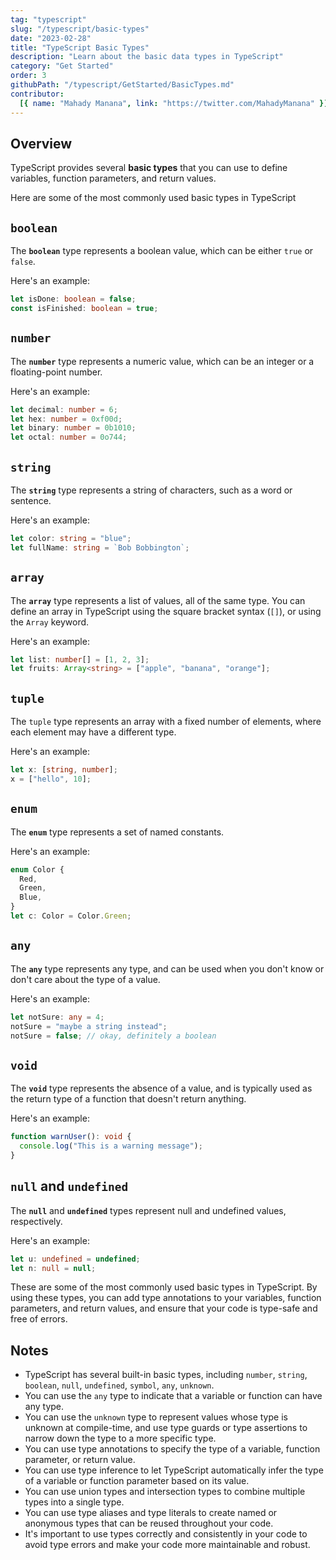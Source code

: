 ```yaml
---
tag: "typescript"
slug: "/typescript/basic-types"
date: "2023-02-28"
title: "TypeScript Basic Types"
description: "Learn about the basic data types in TypeScript"
category: "Get Started"
order: 3
githubPath: "/typescript/GetStarted/BasicTypes.md"
contributor:
  [{ name: "Mahady Manana", link: "https://twitter.com/MahadyManana" }]
---
```


## Overview

TypeScript provides several **basic types** that you can use to define variables, function parameters, and return values.

Here are some of the most commonly used basic types in TypeScript

## `boolean`

The **`boolean`** type represents a boolean value, which can be either `true` or `false`.

Here's an example:

```ts
let isDone: boolean = false;
const isFinished: boolean = true;
```

## `number`

The **`number`** type represents a numeric value, which can be an integer or a floating-point number.

Here's an example:

```ts
let decimal: number = 6;
let hex: number = 0xf00d;
let binary: number = 0b1010;
let octal: number = 0o744;
```

## `string`

The **`string`** type represents a string of characters, such as a word or sentence.

Here's an example:

```typescript
let color: string = "blue";
let fullName: string = `Bob Bobbington`;
```

## `array`

The **`array`** type represents a list of values, all of the same type. You can define an array in TypeScript using the square bracket syntax (`[]`), or using the `Array` keyword.

Here's an example:

```typescript
let list: number[] = [1, 2, 3];
let fruits: Array<string> = ["apple", "banana", "orange"];
```

## `tuple`

The `tuple` type represents an array with a fixed number of elements, where each element may have a different type.

Here's an example:

```typescript
let x: [string, number];
x = ["hello", 10];
```

## `enum`

The **`enum`** type represents a set of named constants.

Here's an example:

```ts
enum Color {
  Red,
  Green,
  Blue,
}
let c: Color = Color.Green;
```

## `any`

The **`any`** type represents any type, and can be used when you don't know or don't care about the type of a value.

Here's an example:

```ts
let notSure: any = 4;
notSure = "maybe a string instead";
notSure = false; // okay, definitely a boolean
```

## `void`

The **`void`** type represents the absence of a value, and is typically used as the return type of a function that doesn't return anything.

Here's an example:

```ts
function warnUser(): void {
  console.log("This is a warning message");
}
```

## `null` and `undefined`

The **`null`** and **`undefined`** types represent null and undefined values, respectively.

Here's an example:

```ts
let u: undefined = undefined;
let n: null = null;
```

These are some of the most commonly used basic types in TypeScript. By using these types, you can add type annotations to your variables, function parameters, and return values, and ensure that your code is type-safe and free of errors.

## Notes

- TypeScript has several built-in basic types, including `number`, `string`, `boolean`, `null`, `undefined`, `symbol`, `any`, `unknown`.
- You can use the `any` type to indicate that a variable or function can have any type.
- You can use the `unknown` type to represent values whose type is unknown at compile-time, and use type guards or type assertions to narrow down the type to a more specific type.
- You can use type annotations to specify the type of a variable, function parameter, or return value.
- You can use type inference to let TypeScript automatically infer the type of a variable or function parameter based on its value.
- You can use union types and intersection types to combine multiple types into a single type.
- You can use type aliases and type literals to create named or anonymous types that can be reused throughout your code.
- It's important to use types correctly and consistently in your code to avoid type errors and make your code more maintainable and robust.
